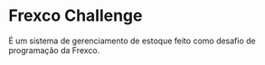 # Frexco Challenge 
É um sistema de gerenciamento de estoque feito como desafio de programação da Frexco.

